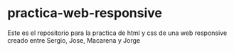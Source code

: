 # practica-web-responsive
Este es el repositorio para la practica de html y css de una web responsive  creado entre Sergio, Jose, Macarena y Jorge
